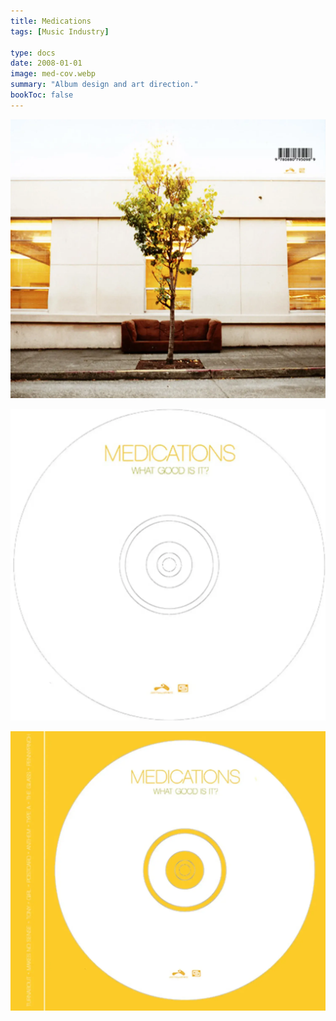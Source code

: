 ```yaml
---
title: Medications
tags: [Music Industry]

type: docs
date: 2008-01-01
image: med-cov.webp
summary: "Album design and art direction."
bookToc: false
---
```


![](med-back.webp)

![](med-disc.webp)

![](med-inlay.webp)